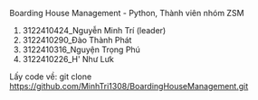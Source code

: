 Boarding House Management - Python, 
Thành viên nhóm ZSM
1. 3122410424_Nguyễn Minh Trí (leader)
2. 3122410290_Đào Thành Phát
3. 3122410316_Nguyện Trọng Phú
4. 3122410226_H' Như Lưk

Lấy code về:
git clone https://github.com/MinhTri1308/BoardingHouseManagement.git
